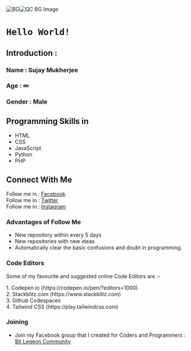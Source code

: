 <img src="/" alt="BG" style="align-items: center;">![QC BG Image](https://github.com/devsujay19/devsujay19/assets/132755939/51b768bd-86b1-4645-b9be-dc7499acfb72)</img>

# `Hello World!`
## Introduction :
### Name : Sujay Mukherjee
### Age : ∞
### Gender : Male
## Programming Skills in 
- HTML
- CSS
- JavaScript
- Python
- PHP

## Connect With Me
Follow me in : [Facebook](https://www.facebook.com/profile.php?id=100092647425033)<br>
Follow me in : [Twitter](https://www.twitter.com/devsujay19)<br>
Follow me in : [Instagram](https://www.instagram.com/devsujay19)
  
### Advantages of Follow Me
  - New repository within every 5 days
  - New repositories with new ideas
  - Automatically clear the basic confusions and doubt in programming.

### Code Editors
<p>Some of my favourite and suggested online Code Editors are :-</p>
1. Codepen.io (https://codepen.io/pen/?editors=1000)
<br>
2. Stackblitz.com (https://www.stackblitz.com)
<br>
3. Github Codespaces
<br>
4. Tailwind CSS (https://play.tailwindcss.com)

### Joining
- Join my Facebook group that I created for Coders and Programmers : [Bit Legeon Community](https://www.facebook.com/groups/666978831937584)
